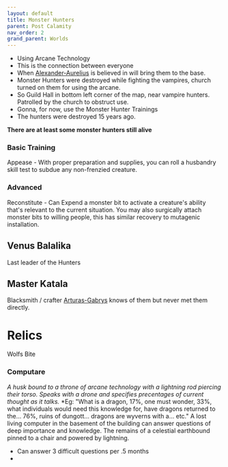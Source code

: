 ```yaml
---
layout: default
title: Monster Hunters
parent: Post Calamity
nav_order: 2
grand_parent: Worlds
---
```

* Using Arcane Technology
* This is the connection between everyone
* When [Alexander-Aurelius](Alexander-Aurelius) is believed in will bring them to the base.
* Monster Hunters were destroyed while fighting the vampires, church turned on them for using the arcane.
* So Guild Hall in bottom left corner of the map, near vampire hunters. Patrolled by the church to obstruct use.
* Gonna, for now, use the Monster Hunter Trainings
* The hunters were destroyed 15 years ago.

**There are at least some monster hunters still alive**
### Basic Training
Appease - With proper preparation and supplies, you can roll a husbandry skill test to subdue any non-frenzied creature.  

### Advanced
Reconstitute - Can Expend a monster bit to activate a creature's ability that's relevant to the current situation. You may also surgically attach monster bits to willing people, this has similar recovery to mutagenic installation.

## Venus Balalika
Last leader of the Hunters

## Master Katala
Blacksmith / crafter
[Arturas-Gabrys](Game/Worlds/Post-Calamity/Arturas-Gabrys) knows of them but never met them directly.

# Relics
Wolfs Bite

### Computare
*A husk bound to a throne of arcane technology with a lightning rod piercing their torso. Speaks with a drone and specifies precentages of current thought as it talks.*
*Eg: "What is a dragon, 17%, one must wonder, 33%, what individuals would need this knowledge for, have dragons returned to the… 76%, ruins of dungott… dragons are wyverns with a… etc."
A lost living computer in the basement of the building can answer questions of deep importance and knowledge. The remains of a celestial earthbound pinned to a chair and powered by lightning. 

* Can answer 3 difficult questions per .5 months
* 